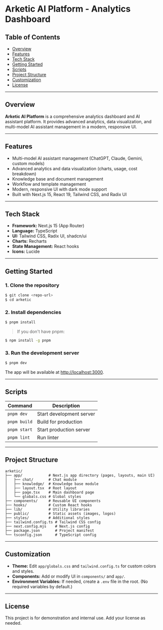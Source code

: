 # Arketic AI Platform - Analytics Dashboard

## Table of Contents
- [Overview](#overview)
- [Features](#features)
- [Tech Stack](#tech-stack)
- [Getting Started](#getting-started)
- [Scripts](#scripts)
- [Project Structure](#project-structure)
- [Customization](#customization)
- [License](#license)

---

## Overview

**Arketic AI Platform** is a comprehensive analytics dashboard and AI assistant platform. It provides advanced analytics, data visualization, and multi-model AI assistant management in a modern, responsive UI.

---

## Features
- Multi-model AI assistant management (ChatGPT, Claude, Gemini, custom models)
- Advanced analytics and data visualization (charts, usage, cost breakdown)
- Knowledge base and document management
- Workflow and template management
- Modern, responsive UI with dark mode support
- Built with Next.js 15, React 19, Tailwind CSS, and Radix UI

---

## Tech Stack
- **Framework:** Next.js 15 (App Router)
- **Language:** TypeScript
- **UI:** Tailwind CSS, Radix UI, shadcn/ui
- **Charts:** Recharts
- **State Management:** React hooks
- **Icons:** Lucide

---

## Getting Started

### 1. Clone the repository
```sh
$ git clone <repo-url>
$ cd arketic
```

### 2. Install dependencies
```sh
$ pnpm install
```
> If you don't have pnpm:
```sh
$ npm install -g pnpm
```

### 3. Run the development server
```sh
$ pnpm dev
```

The app will be available at [http://localhost:3000](http://localhost:3000).

---

## Scripts
| Command       | Description                |
|---------------|----------------------------|
| `pnpm dev`    | Start development server   |
| `pnpm build`  | Build for production       |
| `pnpm start`  | Start production server    |
| `pnpm lint`   | Run linter                 |

---

## Project Structure
```
arketic/
├── app/            # Next.js app directory (pages, layouts, main UI)
│   ├── chat/       # Chat module
│   ├── knowledge/  # Knowledge base module
│   ├── layout.tsx  # Root layout
│   ├── page.tsx    # Main dashboard page
│   └── globals.css # Global styles
├── components/     # Reusable UI components
├── hooks/          # Custom React hooks
├── lib/            # Utility libraries
├── public/         # Static assets (images, logos)
├── styles/         # Additional styles
├── tailwind.config.ts # Tailwind CSS config
├── next.config.mjs    # Next.js config
├── package.json       # Project manifest
└── tsconfig.json      # TypeScript config
```

---

## Customization
- **Theme:** Edit `app/globals.css` and `tailwind.config.ts` for custom colors and styles.
- **Components:** Add or modify UI in `components/` and `app/`.
- **Environment Variables:** If needed, create a `.env` file in the root. (No required variables by default.)

---

## License
This project is for demonstration and internal use. Add your license as needed. 